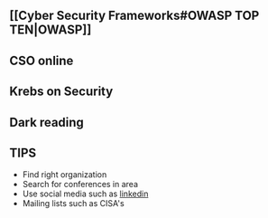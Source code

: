 ## [[Cyber Security Frameworks#OWASP TOP TEN|OWASP]]

## CSO online



## Krebs on Security



## Dark reading




## TIPS

- Find right organization
- Search for conferences in area
- Use social media such as [linkedin](www.linkedin.com)
- Mailing lists such as CISA's